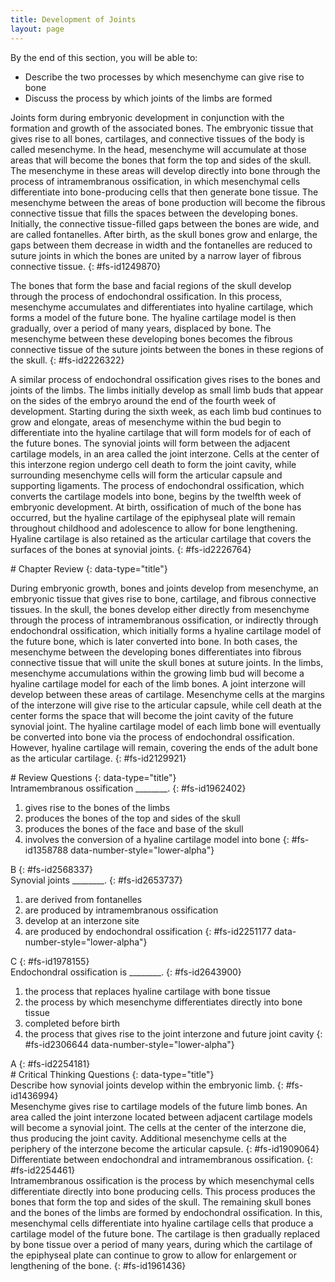 ```yaml
---
title: Development of Joints
layout: page
---
```


<div data-type="abstract" markdown="1">
By the end of this section, you will be able to:

* Describe the two processes by which mesenchyme can give rise to bone
* Discuss the process by which joints of the limbs are formed

</div>
Joints form during embryonic development in conjunction with the
formation and growth of the associated bones. The embryonic tissue that
gives rise to all bones, cartilages, and connective tissues of the body
is called mesenchyme. In the head, mesenchyme will accumulate at those
areas that will become the bones that form the top and sides of the
skull. The mesenchyme in these areas will develop directly into bone
through the process of intramembranous ossification, in which
mesenchymal cells differentiate into bone-producing cells that then
generate bone tissue. The mesenchyme between the areas of bone
production will become the fibrous connective tissue that fills the
spaces between the developing bones. Initially, the connective
tissue-filled gaps between the bones are wide, and are called
fontanelles. After birth, as the skull bones grow and enlarge, the gaps
between them decrease in width and the fontanelles are reduced to suture
joints in which the bones are united by a narrow layer of fibrous
connective tissue.
{: #fs-id1249870}

The bones that form the base and facial regions of the skull develop
through the process of endochondral ossification. In this process,
mesenchyme accumulates and differentiates into hyaline cartilage, which
forms a model of the future bone. The hyaline cartilage model is then
gradually, over a period of many years, displaced by bone. The
mesenchyme between these developing bones becomes the fibrous connective
tissue of the suture joints between the bones in these regions of the
skull.
{: #fs-id2226322}

A similar process of endochondral ossification gives rises to the bones
and joints of the limbs. The limbs initially develop as small limb buds
that appear on the sides of the embryo around the end of the fourth week
of development. Starting during the sixth week, as each limb bud
continues to grow and elongate, areas of mesenchyme within the bud begin
to differentiate into the hyaline cartilage that will form models for of
each of the future bones. The synovial joints will form between the
adjacent cartilage models, in an area called the <span
data-type="term">joint interzone</span>. Cells at the center of this
interzone region undergo cell death to form the joint cavity, while
surrounding mesenchyme cells will form the articular capsule and
supporting ligaments. The process of endochondral ossification, which
converts the cartilage models into bone, begins by the twelfth week of
embryonic development. At birth, ossification of much of the bone has
occurred, but the hyaline cartilage of the epiphyseal plate will remain
throughout childhood and adolescence to allow for bone lengthening.
Hyaline cartilage is also retained as the articular cartilage that
covers the surfaces of the bones at synovial joints.
{: #fs-id2226764}

<section data-depth="1" id="fs-id1377556" class="summary" markdown="1">
# Chapter Review
{: data-type="title"}

During embryonic growth, bones and joints develop from mesenchyme, an
embryonic tissue that gives rise to bone, cartilage, and fibrous
connective tissues. In the skull, the bones develop either directly from
mesenchyme through the process of intramembranous ossification, or
indirectly through endochondral ossification, which initially forms a
hyaline cartilage model of the future bone, which is later converted
into bone. In both cases, the mesenchyme between the developing bones
differentiates into fibrous connective tissue that will unite the skull
bones at suture joints. In the limbs, mesenchyme accumulations within
the growing limb bud will become a hyaline cartilage model for each of
the limb bones. A joint interzone will develop between these areas of
cartilage. Mesenchyme cells at the margins of the interzone will give
rise to the articular capsule, while cell death at the center forms the
space that will become the joint cavity of the future synovial joint.
The hyaline cartilage model of each limb bone will eventually be
converted into bone via the process of endochondral ossification.
However, hyaline cartilage will remain, covering the ends of the adult
bone as the articular cartilage.
{: #fs-id2129921}

</section>
<section data-depth="1" id="fs-id1765242" class="multiple-choice" markdown="1">
# Review Questions
{: data-type="title"}

<div data-type="exercise" id="fs-id1380698">
<div data-type="problem" id="fs-id2135655" markdown="1">
Intramembranous ossification ________.
{: #fs-id1962402}

1.  gives rise to the bones of the limbs
2.  produces the bones of the top and sides of the skull
3.  produces the bones of the face and base of the skull
4.  involves the conversion of a hyaline cartilage model into bone
{: #fs-id1358788 data-number-style="lower-alpha"}

</div>
<div data-type="solution" id="fs-id2142405" data-label="" markdown="1">
B
{: #fs-id2568337}

</div>
</div>
<div data-type="exercise" id="fs-id1645676">
<div data-type="problem" id="fs-id1725119" markdown="1">
Synovial joints ________.
{: #fs-id2653737}

1.  are derived from fontanelles
2.  are produced by intramembranous ossification
3.  develop at an interzone site
4.  are produced by endochondral ossification
{: #fs-id2251177 data-number-style="lower-alpha"}

</div>
<div data-type="solution" id="fs-id2346032" data-label="" markdown="1">
C
{: #fs-id1978155}

</div>
</div>
<div data-type="exercise" id="fs-id2130927">
<div data-type="problem" id="fs-id2664230" markdown="1">
Endochondral ossification is ________.
{: #fs-id2643900}

1.  the process that replaces hyaline cartilage with bone tissue
2.  the process by which mesenchyme differentiates directly into bone
    tissue
3.  completed before birth
4.  the process that gives rise to the joint interzone and future joint
    cavity
{: #fs-id2306644 data-number-style="lower-alpha"}

</div>
<div data-type="solution" id="fs-id2141710" data-label="" markdown="1">
A
{: #fs-id2254181}

</div>
</div>
</section>
<section data-depth="1" id="fs-id1424198" class="free-response" markdown="1">
# Critical Thinking Questions
{: data-type="title"}

<div data-type="exercise" id="fs-id1652743">
<div data-type="problem" id="fs-id1400372" markdown="1">
Describe how synovial joints develop within the embryonic limb.
{: #fs-id1436994}

</div>
<div data-type="solution" id="fs-id2153480" data-label="" markdown="1">
Mesenchyme gives rise to cartilage models of the future limb bones. An
area called the joint interzone located between adjacent cartilage
models will become a synovial joint. The cells at the center of the
interzone die, thus producing the joint cavity. Additional mesenchyme
cells at the periphery of the interzone become the articular capsule.
{: #fs-id1909064}

</div>
</div>
<div data-type="exercise" id="fs-id2350771">
<div data-type="problem" id="fs-id1890728" markdown="1">
Differentiate between endochondral and intramembranous ossification.
{: #fs-id2254461}

</div>
<div data-type="solution" id="fs-id2531951" data-label="" markdown="1">
Intramembranous ossification is the process by which mesenchymal cells
differentiate directly into bone producing cells. This process produces
the bones that form the top and sides of the skull. The remaining skull
bones and the bones of the limbs are formed by endochondral
ossification. In this, mesenchymal cells differentiate into hyaline
cartilage cells that produce a cartilage model of the future bone. The
cartilage is then gradually replaced by bone tissue over a period of
many years, during which the cartilage of the epiphyseal plate can
continue to grow to allow for enlargement or lengthening of the bone.
{: #fs-id1961436}

</div>
</div>
</section>



